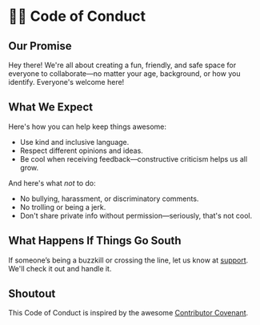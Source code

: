 # 🤾‍♂️ Code of Conduct

## Our Promise

Hey there! We're all about creating a fun, friendly, and safe space for everyone to collaborate—no matter your age, background, or how you identify. Everyone's welcome here!

## What We Expect

Here's how you can help keep things awesome:

-   Use kind and inclusive language.
-   Respect different opinions and ideas.
-   Be cool when receiving feedback—constructive criticism helps us all grow.

And here's what _not_ to do:

-   No bullying, harassment, or discriminatory comments.
-   No trolling or being a jerk.
-   Don't share private info without permission—seriously, that's not cool.

## What Happens If Things Go South

If someone’s being a buzzkill or crossing the line, let us know at [support](mailto:jirka@ptbk.io). We'll check it out and handle it.

## Shoutout

This Code of Conduct is inspired by the awesome [Contributor Covenant](https://www.contributor-covenant.org/).
